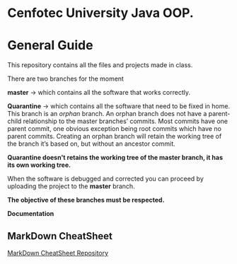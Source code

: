 # Cenfotec University Java OOP. 

# General Guide 

This repository contains all the files and projects made in class. 

There are two branches for the moment

**master** -> which contains all the software that works correctly. 

**Quarantine** -> which contains all the software that need to be fixed in home. This branch is an *orphan* branch.
An orphan branch does not have a parent-child relationship to the master branches’ commits.
Most commits have one parent commit, one obvious exception being root commits which have no parent commits. 
Creating an orphan branch will retain the working tree of the branch it’s based on, but without an ancestor commit.

**Quarantine doesn't retains the working tree of the master branch, it has its own working tree.**

When the software is debugged and corrected you can proceed by uploading the project to the **master** branch.

**The objective of these branches must be respected.**

**Documentation**

## MarkDown CheatSheet 

[MarkDown CheatSheet Repository](https://github.com/adam-p/markdown-here/wiki/Markdown-Cheatsheet "MarkDown CheatSheet Repo")



